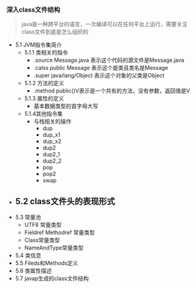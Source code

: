 ### 深入class文件结构
> java是一种跨平台的语言，一次编译可以在任何平台上运行，需要关注class文件到底是怎么组织的

  * 5.1 JVM指令集简介
    - 5.1.1 类相关的指令  
      * .source Message.java  表示这个代码的源文件是Message.java 
      * .calss public Message 表示这个是类且类名是Message
      * .super java/lang/Object 表示这个对象的父类是Object
    - 5.1.2 方法的定义
      * .method public<init>()V表示是一个共有的方法，没有参数，返回值是V
    - 5.1.3 属性的定义
      * 基本数据类型的首字母大写
    - 5.1.4其他指令集
      * 与栈相关的操作
        - dup 
        - dup_x1
        - dup_x2
        - dup2
        - dup2_1
        - dup2_2
        - pop
        - pop2
        - swap 
  * 5.2 class文件头的表现形式
    - 
  * 5.3 常量池
    - UTF8 常量类型
    - Fieldref  Methodref 常量类型
    - Class常量类型
    - NameAndType常量类型
  * 5.4 类信息
  * 5.5 Fileds和Methods定义
  * 5.6 类属性描述
  * 5.7 javap生成的class文件结构
  

